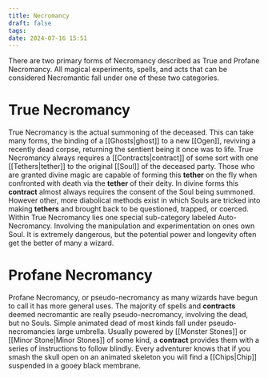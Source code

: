 ```yaml
---
title: Necromancy
draft: false
tags: 
date: 2024-07-16 15:51
---
```

There are two primary forms of Necromancy described as True and Profane Necromancy. All magical experiments, spells, and acts that can be considered Necromantic fall under one of these two categories.
# True Necromancy
True Necromancy is the actual summoning of the deceased. This can take many forms, the binding of a [[Ghosts|ghost]] to a new [[Ogen]], reviving a recently dead corpse, returning the sentient being it once was to life. True Necromancy always requires a [[Contracts|contract]] of some sort with one [[Tethers|tether]] to the original [[Soul]] of the deceased party. Those who are granted divine magic are capable of forming this **tether** on the fly when confronted with death via the **tether** of their deity. In divine forms this **contract** almost always requires the consent of the Soul being summoned. However other, more diabolical methods exist in which Souls are tricked into making **tethers** and brought back to be questioned, trapped, or coerced. 
Within True Necromancy lies one special sub-category labeled Auto-Necromancy. Involving the manipulation and experimentation on ones own Soul. It is extremely dangerous, but the potential power and longevity often get the better of many a wizard.
# Profane Necromancy
Profane Necromancy, or pseudo-necromancy as many wizards have begun to call it has more general uses. The majority of spells and **contracts** deemed necromantic are really pseudo-necromancy, involving the dead, but no Souls. Simple animated dead of most kinds fall under pseudo-necromancies large umbrella. Usually powered by [[Monster Stones]] or [[Minor Stone|Minor Stones]] of some kind, a **contract** provides them with a series of instructions to follow blindly. Every adventurer knows that if you smash the skull open on an animated skeleton you will find a [[Chips|Chip]] suspended in a gooey black membrane.